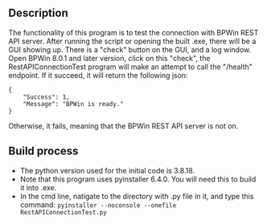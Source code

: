 ## Description
The functionality of this program is to test the connection with BPWin REST API server. 
After running the script or opening the built .exe, there will be a GUI showing up. 
There is a "check" button on the GUI, and a log window. 
Open BPWin 8.0.1 and later version, click on this "check", the RestAPIConnectionTest program will make an attempt to call the "/health" endpoint. 
If it succeed, it will return the following json: 

```
{
    "Success": 1,
    "Message": "BPWin is ready."
}
```

Otherwise, it fails, meaning that the BPWin REST API server is not on. 


## Build process
- The python version used for the initial code is 3.8.18.
- Note that this program uses pyinstaller 6.4.0. You will need this to build it into .exe.
- In the cmd line, natigate to the directory with .py file in it, and type this command: 
```pyinstaller --noconsole --onefile RestAPIConnectionTest.py```

